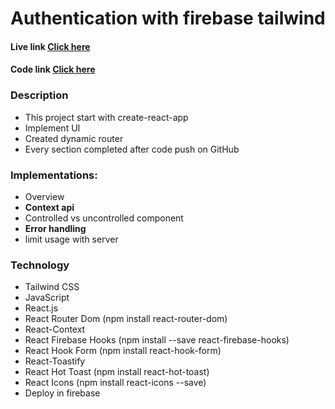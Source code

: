# Authentication with firebase tailwind


#### Live link [Click here]()

#### Code link [Click here](https://github.com/nurulcse7/authentication-with-firebase-tailwind)

### Description

- This project start with create-react-app
- Implement UI 
- Created dynamic router
- Every section completed after code push on GitHub

### Implementations: 
 - Overview
 - **Context api**
 - Controlled vs uncontrolled component
 - **Error handling**
 - limit usage with server

### Technology

- Tailwind CSS 
- JavaScript
- React.js
- React Router Dom (npm install react-router-dom)
- React-Context
- React Firebase Hooks (npm install --save react-firebase-hooks)
- React Hook Form (npm install react-hook-form)
- React-Toastify
- React Hot Toast (npm install react-hot-toast)
- React Icons (npm install react-icons --save)
- Deploy in firebase
